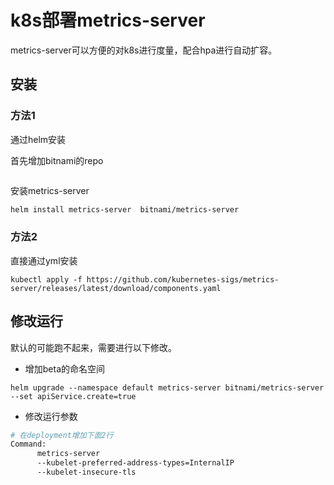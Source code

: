 # k8s部署metrics-server

metrics-server可以方便的对k8s进行度量，配合hpa进行自动扩容。

## 安装

### 方法1

通过helm安装

首先增加bitnami的repo

```
```

安装metrics-server

```bash
helm install metrics-server  bitnami/metrics-server
```

### 方法2

直接通过yml安装

```
kubectl apply -f https://github.com/kubernetes-sigs/metrics-server/releases/latest/download/components.yaml
```



## 修改运行



默认的可能跑不起来，需要进行以下修改。

* 增加beta的命名空间

```
helm upgrade --namespace default metrics-server bitnami/metrics-server --set apiService.create=true
```

* 修改运行参数

```bash
# 在deployment增加下面2行
Command:
      metrics-server
      --kubelet-preferred-address-types=InternalIP
      --kubelet-insecure-tls

```

